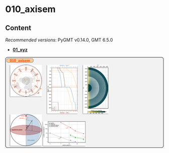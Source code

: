 # 010_axisem

## Content

_Recommended versions_: PyGMT v0.14.0, GMT 6.5.0

- **[01_xyz](https://github.com/yvonnefroehlich/GMT_PyGMT_plotting/tree/main/009_deepdyn/01_receiver_station_setup)**

![](https://github.com/yvonnefroehlich/gmt-pygmt-plotting/raw/main/_images/github_maps_readme_010axisem.png)
